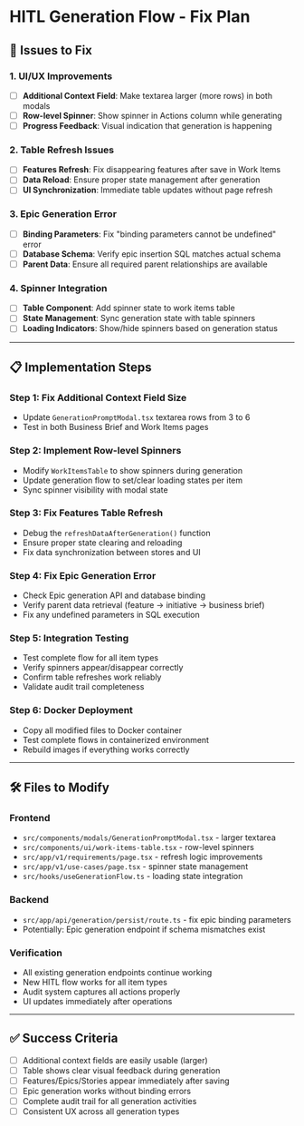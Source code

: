 # HITL Generation Flow - Fix Plan

## 🎯 **Issues to Fix**

### **1. UI/UX Improvements**
- [ ] **Additional Context Field**: Make textarea larger (more rows) in both modals
- [ ] **Row-level Spinner**: Show spinner in Actions column while generating
- [ ] **Progress Feedback**: Visual indication that generation is happening

### **2. Table Refresh Issues**  
- [ ] **Features Refresh**: Fix disappearing features after save in Work Items
- [ ] **Data Reload**: Ensure proper state management after generation
- [ ] **UI Synchronization**: Immediate table updates without page refresh

### **3. Epic Generation Error**
- [ ] **Binding Parameters**: Fix "binding parameters cannot be undefined" error
- [ ] **Database Schema**: Verify epic insertion SQL matches actual schema
- [ ] **Parent Data**: Ensure all required parent relationships are available

### **4. Spinner Integration**
- [ ] **Table Component**: Add spinner state to work items table
- [ ] **State Management**: Sync generation state with table spinners
- [ ] **Loading Indicators**: Show/hide spinners based on generation status

---

## 📋 **Implementation Steps**

### **Step 1: Fix Additional Context Field Size**
- Update `GenerationPromptModal.tsx` textarea rows from 3 to 6
- Test in both Business Brief and Work Items pages

### **Step 2: Implement Row-level Spinners**
- Modify `WorkItemsTable` to show spinners during generation
- Update generation flow to set/clear loading states per item
- Sync spinner visibility with modal state

### **Step 3: Fix Features Table Refresh**
- Debug the `refreshDataAfterGeneration()` function
- Ensure proper state clearing and reloading
- Fix data synchronization between stores and UI

### **Step 4: Fix Epic Generation Error**
- Check Epic generation API and database binding
- Verify parent data retrieval (feature → initiative → business brief)
- Fix any undefined parameters in SQL execution

### **Step 5: Integration Testing**
- Test complete flow for all item types
- Verify spinners appear/disappear correctly
- Confirm table refreshes work reliably
- Validate audit trail completeness

### **Step 6: Docker Deployment**
- Copy all modified files to Docker container
- Test complete flows in containerized environment
- Rebuild images if everything works correctly

---

## 🛠️ **Files to Modify**

### **Frontend**
- `src/components/modals/GenerationPromptModal.tsx` - larger textarea
- `src/components/ui/work-items-table.tsx` - row-level spinners
- `src/app/v1/requirements/page.tsx` - refresh logic improvements
- `src/app/v1/use-cases/page.tsx` - spinner state management
- `src/hooks/useGenerationFlow.ts` - loading state integration

### **Backend** 
- `src/app/api/generation/persist/route.ts` - fix epic binding parameters
- Potentially: Epic generation endpoint if schema mismatches exist

### **Verification**
- All existing generation endpoints continue working
- New HITL flow works for all item types
- Audit system captures all actions properly
- UI updates immediately after operations

---

## ✅ **Success Criteria**

- [ ] Additional context fields are easily usable (larger)
- [ ] Table shows clear visual feedback during generation
- [ ] Features/Epics/Stories appear immediately after saving
- [ ] Epic generation works without binding errors
- [ ] Complete audit trail for all generation activities
- [ ] Consistent UX across all generation types
